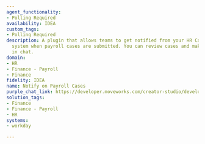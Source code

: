 ```yaml
---
agent_functionality:
- Polling Required
availability: IDEA
custom_tags:
- Polling Required
description: A plugin that allows teams to get notified from your HR Case management
  system when payroll cases are submitted. You can review cases and make any corrections
  in chat.
domain:
- HR
- Finance - Payroll
- Finance
fidelity: IDEA
name: Notify on Payroll Cases
purple_chat_link: https://developer.moveworks.com/creator-studio/developer-tools/purple-chat/?conversation=%7B%22startTimestamp%22%3A%2211%3A43+AM%22%2C%22messages%22%3A%5B%7B%22role%22%3A%22assistant%22%2C%22parts%22%3A%5B%7B%22richText%22%3A%22%F0%9F%9A%80+Heads-up%21+We%27ve+got+new+payroll+cases+that+need+your+attention%2C+specifically+for+non-exempt+employees.+It%27s+important+we+review+these+to+ensure+accurate+and+timely+processing.+%F0%9F%92%BC%22%7D%5D%7D%2C%7B%22role%22%3A%22user%22%2C%22parts%22%3A%5B%7B%22richText%22%3A%22Got+it%2C+can+you+show+me+the+cases+that+need+to+be+reviewed%3F%22%7D%5D%7D%2C%7B%22role%22%3A%22assistant%22%2C%22parts%22%3A%5B%7B%22richText%22%3A%22%E2%9C%85+Identifying+new+payroll+cases+for+non-exempt+employees%3Cbr%3E%E2%9C%85+Gathering+essential+details+for+review%3Cbr%3E%F0%9F%94%81+Preparing+the+case+list.%22%7D%5D%7D%2C%7B%22role%22%3A%22assistant%22%2C%22parts%22%3A%5B%7B%22richText%22%3A%22Absolutely%2C+here+are+the+new+payroll+cases+ready+for+your+review%3A%22%7D%2C%7B%22richText%22%3A%22%3Cb%3ECase+%2312345%3A+Overtime+Discrepancy%3C%2Fb%3E%3Cbr%3EThis+case+involves+a+discrepancy+in+the+reported+overtime+hours+for+an+employee.+Immediate+attention+is+required+to+rectify+before+the+next+payroll+cycle.%3Cbr%3E%3Ca+href%3D%27https%3A%2F%2Fpayroll.example.com%2Fcases%2F12345%27%3EReview+Case%3C%2Fa%3E%22%7D%2C%7B%22richText%22%3A%22%3Cb%3ECase+%2367890%3A+Holiday+Pay+Error%3C%2Fb%3E%3Cbr%3EAn+error+in+holiday+pay+calculation+has+been+identified+for+a+group+of+non-exempt+employees.+We+need+to+correct+this+to+prevent+any+payroll+disputes.%3Cbr%3E%3Ca+href%3D%27https%3A%2F%2Fpayroll.example.com%2Fcases%2F67890%27%3EReview+Case%3C%2Fa%3E%22%7D%2C%7B%22buttons%22%3A%5B%7B%22style%22%3A%22filled%22%2C%22buttonText%22%3A%22Review+Cases%22%7D%2C%7B%22style%22%3A%22outlined%22%2C%22buttonText%22%3A%22Assign+to+Team+Member%22%7D%2C%7B%22style%22%3A%22outlined%22%2C%22buttonText%22%3A%22View+Later%22%7D%5D%7D%5D%7D%5D%7D
solution_tags:
- Finance
- Finance - Payroll
- HR
systems:
- workday

---
```

